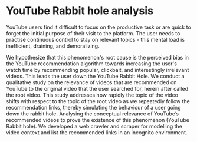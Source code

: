 # YouTube Rabbit hole analysis
YouTube users find it difficult to focus on the productive task or are quick to forget the initial purpose
of their visit to the platform. The user needs to practise continuous control to stay on relevant topics -
this mental load is inefficient, draining, and demoralizing.

We hypothesize that this phenomenon's root cause is the perceived bias in the YouTube
recommendation algorithm towards increasing the user's watch time by recommending popular,
clickbait, and interestingly irrelevant videos. This leads the user down the YouTube Rabbit Hole.
We conduct a qualitative study on the relevance of videos that are recommended on YouTube to the
original video that the user searched for, herein after called the root video. This study addresses how
rapidly the topic of the video shifts with respect to the topic of the root video as we repeatedly follow
the recommendation links, thereby simulating the behaviour of a user going down the rabbit hole.
Analysing the conceptual relevance of YouTube’s recommended videos to prove the existence of this
phenomenon (YouTube Rabbit hole).
We developed a web crawler and scraper for modelling the video context and list the recommended links
in an incognito environment.
